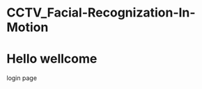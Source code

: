 # CCTV_Facial-Recognization-In-Motion
<h1>Hello wellcome</h1>
<a herf="https://github.com/vishnuvardhankoyya/loginpage">login page</a>
